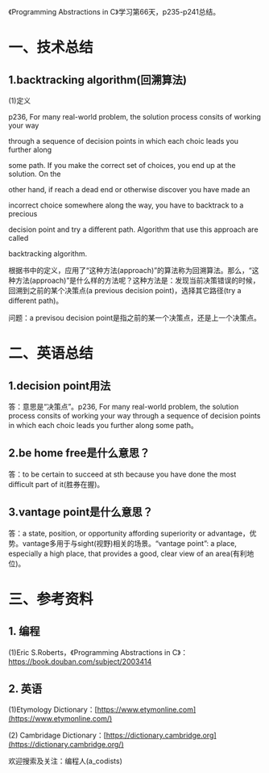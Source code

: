 《Programming Abstractions in C》学习第66天，p235-p241总结。

# 一、技术总结

## 1.backtracking algorithm(回溯算法)

(1)定义

p236, For many real-world problem, the solution process consits of working your way

through a sequence of decision points in which each choic leads you further along

some path. If you make the correct set of choices, you end up at the solution. On the

other hand, if reach a dead end or otherwise discover you have made an 

incorrect choice somewhere along the way, you have to backtrack to a precious

decision point and try a different path. Algorithm that use this approach are called

backtracking algorithm.

根据书中的定义，应用了“这种方法(approach)”的算法称为回溯算法。那么，“这种方法(approach)”是什么样的方法呢？这种方法是：发现当前决策错误的时候，回溯到之前的某个决策点(a previous decision point)，选择其它路径(try a different path)。

问题：a previsou decision point是指之前的某一个决策点，还是上一个决策点。

# 二、英语总结

## 1.decision point用法

答：意思是“决策点”。p236, For many real-world problem, the solution process consits of working your way through a sequence of decision points in which each choic leads you further along some path。

## 2.be home free是什么意思？

答：to be certain to succeed at sth because you have done the most difficult part of it(胜券在握)。

## 3.vantage point是什么意思？

答：a state, position, or opportunity affording superiority or advantage，优势。vantage多用于与sight(视野)相关的场景。“vantage point”: a place, especially a high place, that provides a good, clear view of an area(有利地位)。

# 三、参考资料

## 1. 编程

(1)Eric S.Roberts，《Programming Abstractions in C》：https://book.douban.com/subject/2003414

## 2. 英语

(1)Etymology Dictionary：[https://www.etymonline.com](https://www.etymonline.com/)

(2) Cambridage Dictionary：[https://dictionary.cambridge.org](https://dictionary.cambridge.org/)


欢迎搜索及关注：编程人(a_codists)
